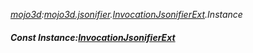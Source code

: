 _[mojo3d](../../modules/mojo3d/mojo3d-module.md):[mojo3d.jsonifier](../../modules/mojo3d/mojo3d-jsonifier.md).[InvocationJsonifierExt](../../modules/mojo3d/mojo3d-jsonifier-invocationjsonifierext.md).Instance_
##### Const Instance:[InvocationJsonifierExt](../../modules/mojo3d/mojo3d-jsonifier-invocationjsonifierext.md)
